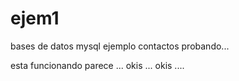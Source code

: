 # ejem1
bases de datos mysql ejemplo contactos
probando...


esta funcionando parece ...   okis ... okis ....


